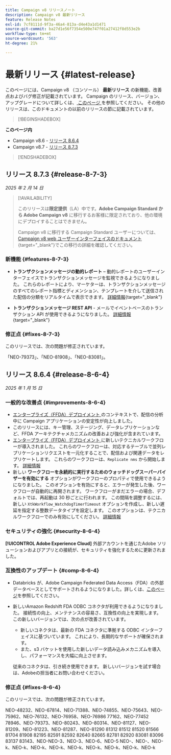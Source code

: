 ```yaml
---
title: Campaign v8 リリースノート
description: Campaign v8 最新リリース
feature: Release Notes
exl-id: 7cf8111d-9f3a-46a4-813a-d4e43a1d1471
source-git-commit: ba27d1e56f7354e500e747f01a27412f8d553e2b
workflow-type: tm+mt
source-wordcount: '563'
ht-degree: 21%

---
```


# 最新リリース {#latest-release}

このページには、Campaign v8 （コンソール） **最新リリース** の新機能、改善点およびバグ修正が記載されています。 Campaign のリリース、バージョン、アップグレードについて詳しくは、[ このページ ](upgrades.md) を参照してください。 その他のリリースは、このドキュメントの以前のリリースの節に記載されています。

>[!BEGINSHADEBOX]

**このページ内**

* Campaign v8.6 - [ リリース 8.6.4](#release-8-6-4)
* Campaign v8.7 - [ リリース 8.7.3](#release-8-7-3)

>[!ENDSHADEBOX]


## リリース 8.7.3 {#release-8-7-3}

_2025 年 2 月 14 日_

>[!AVAILABILITY]
>
>このリリースは&#x200B;**限定提供**（LA）中です。**Adobe Campaign Standard から Adobe Campaign v8** に移行するお客様に限定されており、他の環境にデプロイすることはできません。
>
>Campaign v8 に移行する Campaign Standard ユーザーについては、[Campaign v8 web ユーザーインターフェイスのドキュメント](https://experienceleague.adobe.com/ja/docs/campaign-web/v8/start/acs-migration){target="_blank"}でこの移行の詳細を確認してください。

### 新機能 {#features-8-7-3}

* **トランザクションメッセージの動的レポート** – 動的レポートのユーザーインターフェイスでトランザクションメッセージを監視できるようになりました。 これらのレポートにより、マーケターは、トランザクションメッセージのすべてのレポート指標とディメンション、テンプレートを介して送信された配信の分類をリアルタイムで表示できます。 [詳細情報](https://experienceleague.adobe.com/ja/docs/experience-cloud/campaign/reporting/get-started-reporting){target="_blank"}

* **トランザクションメッセージ REST API** - メールでイベントベースのトランザクション API が使用できるようになりました。 [詳細情報](https://experienceleague.adobe.com/en/docs/experience-cloud/campaign/apis/managing-transactional-messages){target="_blank"}

### 修正点 {#fixes-8-7-3}

このリリースでは、次の問題が修正されています。

「NEO-79373」、「NEO-81908」、「NEO-83081」。


## リリース 8.6.4 {#release-8-6-4}

_2025 年 1 月 15 日_

### 一般的な改善点 {#improvements-8-6-4}

* [ エンタープライズ（FFDA）デプロイメント ](../../v8/architecture/enterprise-deployment.md) のコンテキストで、配信の分析中に Campaign アプリケーションの安定性が向上しました。
* このリリースには、キー管理、ステージング、データレプリケーションなど、FFDA アーキテクチャメカニズムの改善および強化が含まれています。
* [ エンタープライズ（FFDA）デプロイメント ](../../v8/architecture/enterprise-deployment.md) に新しいテクニカルワークフローが導入されました。 これらのワークフローは、対応するテーブルで並列レプリケーションリクエストを一元化することで、配信および関連データをレプリケートします。 これらのワークフローは、`Replicate nms` から開始します。 [詳細情報](../architecture/replication.md)
* 新しい **ワークフローを永続的に実行するためのウォッチドッグスーパーバイザーを有効にする** オプションがワークフローのプロパティで使用できるようになりました。 このオプションを有効にすると、エラーが発生した後、ワークフローが自動的に再開されます。 ワークフローがまだエラーの場合、デフォルトでは、再起動は 30 秒ごとに行われます。 この間隔を調整するには、新しい `XtkWorkflow_WatchdogTimerTimeout` オプションを作成し、新しい遅延を指定する整数データタイプを設定します。 このオプションは、テクニカルワークフローでのみ有効にしてください。 [詳細情報](../../automation/workflow/workflow-properties.md#execution)

### セキュリティの強化 {#security-8-6-4}

**[!UICONTROL Adobe Experience Cloud]** 外部アカウントを通じたAdobe ソリューションおよびアプリとの接続が、セキュリティを強化するために更新されました。

<!--
### Connection to Campaign {#ims-8-6-4}

**(Limited availability)** For a restricted list of customers, Campaign v8.6.4 can allow native authentication mode instead of Adobe Identity Management System (IMS). Note that if you are using Campaign native authentication, you cannot access to [Campaign Web User Interface](../start/campaign-ui.md#campaign-web-user-interface).-->

### 互換性のアップデート {#comp-8-6-4}

* Databricks が、Adobe Campaign Federated Data Access（FDA）の外部データベースとしてサポートされるようになりました。詳しくは、[このページ](compatibility-matrix.md#FederatedDataAccessFDA)を参照してください。

* 新しいAmazon Redshift FDA ODBC コネクタが利用できるようになりました。 接続性の向上、メンテナンスの容易さ、互換性の向上を実現します。 この新しいバージョンでは、次の点が改善されています。

   * 新しいコネクタは、最新の FDA コネクタに準拠する ODBC インターフェイスに基づいています。 これにより、長期的なサポートが確保されます。
   * また、s3 バケットを使用した新しいデータ読み込みメカニズムを導入し、パフォーマンスを大幅に向上させます。

  従来のコネクタは、引き続き使用できます。 新しいバージョンを試す場合は、Adobeの担当者にお問い合わせください。

### 修正点 {#fixes-8-6-4}

このリリースでは、次の問題が修正されています。

NEO-48232、NEO-67814、NEO-71388、NEO-74855、NEO-75643、NEO-75962、NEO-76132、NEO-76958、NEO-76986 77162、NEO-77452 78946、NEO-79373、NEO-80243、NEO-80314、NEO-81127、NEO-81209、NEO-81223、NEO-81287、NEO-81290 81312 81512 81520 81566 81704 81908 82195 82591 82592 82640 82665 82781 82920 83081 83096 83137 83143、NEO-NEO-3、NEO-3、NEO-6、NEO-5 NEO-、NEO-、NEO-k、NEO-k、NEO-k、NEO-k、NEO-k、NEO-k、NEO-k、NEO-k、NEO-k


